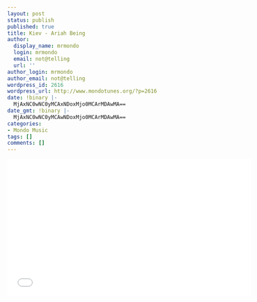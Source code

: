 ```yaml
---
layout: post
status: publish
published: true
title: Kiev - Ariah Being
author:
  display_name: mrmondo
  login: mrmondo
  email: not@telling
  url: ''
author_login: mrmondo
author_email: not@telling
wordpress_id: 2616
wordpress_url: http://www.mondotunes.org/?p=2616
date: !binary |-
  MjAxNC0wNC0yMCAxNDoxMjo0MCArMDAwMA==
date_gmt: !binary |-
  MjAxNC0wNC0yMCAwNDoxMjo0MCArMDAwMA==
categories:
- Mondo Music
tags: []
comments: []
---
```

<iframe width="560" height="315" src="//www.youtube.com/embed/u0l4L1KnUlY" frameborder="0"> </iframe>
